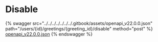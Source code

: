 # Disable

{% swagger src="../../../../../../../.gitbook/assets/openapi_v22.0.0.json" path="/users/{id}/greetings/{greeting_id}/disable" method="post" %}
[openapi_v22.0.0.json](../../../../../../../.gitbook/assets/openapi_v22.0.0.json)
{% endswagger %}
